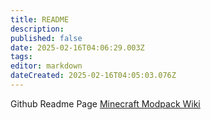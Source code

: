 ```yaml
---
title: README
description: 
published: false
date: 2025-02-16T04:06:29.003Z
tags: 
editor: markdown
dateCreated: 2025-02-16T04:05:03.076Z
---
```


Github Readme Page
[Minecraft Modpack Wiki](https://wiki.nullwebservice.uk/)
